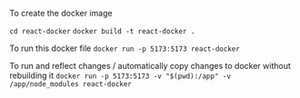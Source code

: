 To create the docker image

`cd react-docker`
`docker build -t react-docker .`

To run this docker file
`docker run -p 5173:5173 react-docker`

To run and reflect changes / automatically copy changes to docker without rebuilding it
`docker run -p 5173:5173 -v "$(pwd):/app" -v /app/node_modules react-docker`
